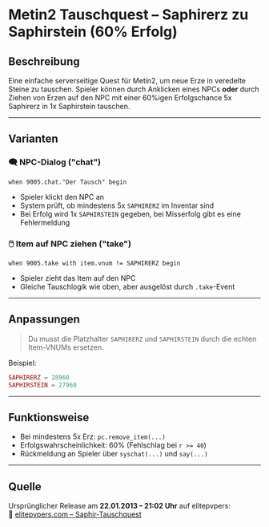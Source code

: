# Metin2 Tauschquest – Saphirerz zu Saphirstein (60% Erfolg)

## Beschreibung
Eine einfache serverseitige Quest für Metin2, um neue Erze in veredelte Steine zu tauschen. Spieler können durch Anklicken eines NPCs **oder** durch Ziehen von Erzen auf den NPC mit einer 60%igen Erfolgschance 5x Saphirerz in 1x Saphirstein tauschen.

---

## Varianten

### 🗨️ NPC-Dialog ("chat")

```quest
when 9005.chat."Der Tausch" begin
```

- Spieler klickt den NPC an
- System prüft, ob mindestens 5x `SAPHIRERZ` im Inventar sind
- Bei Erfolg wird 1x `SAPHIRSTEIN` gegeben, bei Misserfolg gibt es eine Fehlermeldung

### 🖱️ Item auf NPC ziehen ("take")

```quest
when 9005.take with item.vnum != SAPHIRERZ begin
```

- Spieler zieht das Item auf den NPC
- Gleiche Tauschlogik wie oben, aber ausgelöst durch `.take`-Event

---

## Anpassungen

> Du musst die Platzhalter `SAPHIRERZ` und `SAPHIRSTEIN` durch die echten Item-VNUMs ersetzen.

Beispiel:
```lua
SAPHIRERZ = 28960
SAPHIRSTEIN = 27960
```

---

## Funktionsweise

- Bei mindestens 5x Erz: `pc.remove_item(...)`
- Erfolgswahrscheinlichkeit: 60% (Fehlschlag bei `r >= 40`)
- Rückmeldung an Spieler über `syschat(...)` und `say(...)`

---

## Quelle

Ursprünglicher Release am **22.01.2013 – 21:02 Uhr** auf elitepvpers:  
🔗 [elitepvpers.com – Saphir-Tauschquest](https://www.elitepvpers.com/forum/metin2-pserver-guides-strategies/2376896-release-veredlungs-quest-auf-wunsch-von-tune.html)
